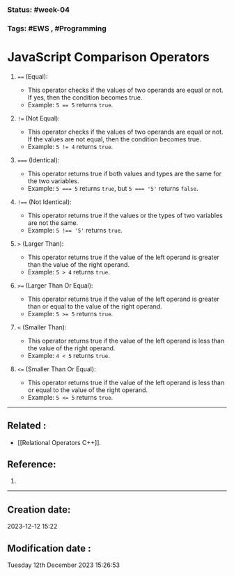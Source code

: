 
### Status: #week-04

### Tags: #EWS  , #Programming 


# JavaScript Comparison Operators

1. `==` (Equal): 
   - This operator checks if the values of two operands are equal or not. If yes, then the condition becomes true.
   - Example: `5 == 5` returns `true`.

2. `!=` (Not Equal): 
   - This operator checks if the values of two operands are equal or not. If the values are not equal, then the condition becomes true.
   - Example: `5 != 4` returns `true`.

3. `===` (Identical): 
   - This operator returns true if both values and types are the same for the two variables.
   - Example: `5 === 5` returns `true`, but `5 === '5'` returns `false`.

4. `!==` (Not Identical): 
   - This operator returns true if the values or the types of two variables are not the same.
   - Example: `5 !== '5'` returns `true`.

5. `>` (Larger Than): 
   - This operator returns true if the value of the left operand is greater than the value of the right operand.
   - Example: `5 > 4` returns `true`.

6. `>=` (Larger Than Or Equal): 
   - This operator returns true if the value of the left operand is greater than or equal to the value of the right operand.
   - Example: `5 >= 5` returns `true`.

7. `<` (Smaller Than): 
   - This operator returns true if the value of the left operand is less than the value of the right operand.
   - Example: `4 < 5` returns `true`.

8. `<=` (Smaller Than Or Equal): 
   - This operator returns true if the value of the left operand is less than or equal to the value of the right operand.
   - Example: `5 <= 5` returns `true`.

______________________________________________________________________


## Related : 

- [[Relational Operators C++]].

## Reference: 

1.  


---

  ## Creation date: 
  
  2023-12-12 15:22 
  
  
   ## Modification date :
   
   Tuesday 12th December 2023 15:26:53